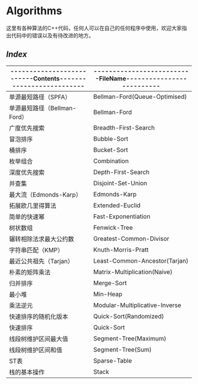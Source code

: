 # Algorithms
这里有各种算法的C++代码，任何人可以在自己的任何程序中使用，欢迎大家指出代码中的错误以及有待改进的地方。
## *Index*
| --------------------------Contents-------------------------- | --------------------------FileName-------------------------- |
| ------------------------------------------------------------ | ------------------------------------------------------------ |
| 单源最短路径（SPFA） | Bellman-Ford(Queue-Optimised) |
| 单源最短路径（Bellman-Ford） | Bellman-Ford |
| 广度优先搜索 | Breadth-First-Search |
| 冒泡排序 | Bubble-Sort |
| 桶排序 | Bucket-Sort |
| 枚举组合 | Combination |
| 深度优先搜索 | Depth-First-Search |
| 并查集  | Disjoint-Set-Union |
| 最大流（Edmonds-Karp） | Edmonds-Karp |
| 拓展欧几里得算法 | Extended-Euclid |
| 简单的快速幂 | Fast-Exponentiation |
| 树状数组 | Fenwick-Tree |
| 辗转相除法求最大公约数 | Greatest-Common-Divisor |
| 字符串匹配（KMP） | Knuth-Morris-Pratt |
| 最近公共祖先（Tarjan） | Least-Common-Ancestor(Tarjan) |
| 朴素的矩阵乘法 | Matrix-Multiplication(Naive) |
| 归并排序 | Merge-Sort |
| 最小堆 | Min-Heap |
| 乘法逆元 | Modular-Multiplicative-Inverse |
| 快速排序的随机化版本 | Quick-Sort(Randomized) |
| 快速排序 | Quick-Sort |
| 线段树维护区间最大值 | Segment-Tree(Maximum) |
| 线段树维护区间和值 | Segment-Tree(Sum) |
| ST表 | Sparse-Table |
| 栈的基本操作 | Stack |
